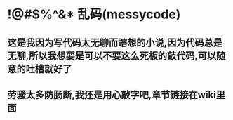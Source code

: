 # !@#$%^&* 乱码(messycode)
## 这是我因为写代码太无聊而瞎想的小说,因为代码总是无聊,所以我想要是可以不要这么死板的敲代码,可以随意的吐槽就好了
## 劳骚太多防肠断,我还是用心敲字吧,章节链接在wiki里面